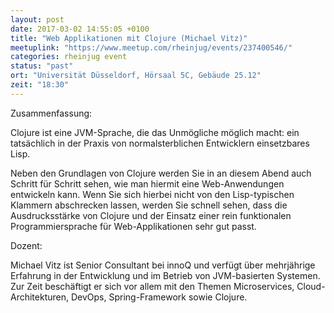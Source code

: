```yaml
---
layout: post
date: 2017-03-02 14:55:05 +0100
title: "Web Applikationen mit Clojure (Michael Vitz)"
meetuplink: "https://www.meetup.com/rheinjug/events/237400546/"
categories: rheinjug event
status: "past"
ort: "Universität Düsseldorf, Hörsaal 5C, Gebäude 25.12"
zeit: "18:30"
---
```

<p>Zusammenfassung: </p> <p>Clojure ist eine JVM-Sprache, die das Unmögliche möglich macht: ein tatsächlich in der Praxis von normalsterblichen Entwicklern einsetzbares Lisp.</p> <p>Neben den Grundlagen von Clojure werden Sie in an diesem Abend auch Schritt für Schritt sehen, wie man hiermit eine Web-Anwendungen entwickeln kann. Wenn Sie sich hierbei nicht von den Lisp-typischen Klammern abschrecken lassen, werden Sie schnell sehen, dass die Ausdrucksstärke von Clojure und der Einsatz einer rein funktionalen Programmiersprache für Web-Applikationen sehr gut passt.</p> <p>Dozent: </p> <p>Michael Vitz ist Senior Consultant bei innoQ und verfügt über mehrjährige Erfahrung in der Entwicklung und im Betrieb von JVM-basierten Systemen.<br/>Zur Zeit beschäftigt er sich vor allem mit den Themen Microservices, Cloud-Architekturen, DevOps, Spring-Framework sowie Clojure.</p> 
